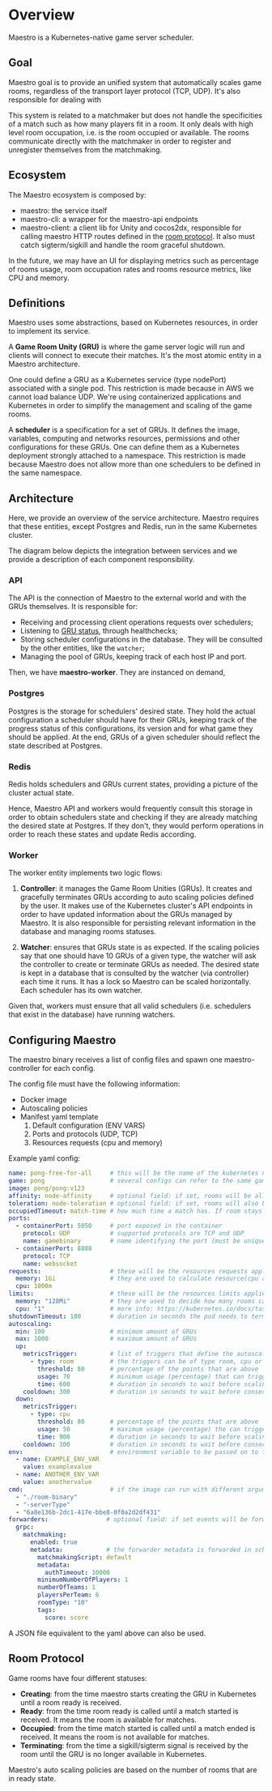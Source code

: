 Overview
========

Maestro is a Kubernetes-native game server scheduler.

## Goal

Maestro goal is to provide an unified system that automatically scales game
rooms, regardless of the transport layer protocol (TCP, UDP). It's also
responsible for dealing with 

This system is related to a matchmaker but does not handle the specificities of
a match such as how many players fit in a room. It only deals with high level
room occupation, i.e. is the room occupied or available. The rooms communicate
directly with the matchmaker in order to register and
unregister themselves from the matchmaking.

## Ecosystem

The Maestro ecosystem is composed by:

- maestro: the service itself
- maestro-cli: a wrapper for the maestro-api endpoints
- maestro-client: a client lib for Unity and cocos2dx, responsible for calling
  maestro HTTP routes defined in the [room protocol](#room-protocol). It also
  must catch sigterm/sigkill and handle the room graceful shutdown.

In the future, we may have an UI for displaying metrics such as percentage of
rooms usage, room occupation rates and rooms resource metrics, like CPU and
memory.

## Definitions

Maestro uses some abstractions, based on Kubernetes resources, in order to
implement its service.

A **Game Room Unity (GRU)** is where the game server logic will run and clients
will connect to execute their matches. It's the most atomic entity in a Maestro
architecture.

One could define a GRU as a Kubernetes service (type nodePort) associated with a
single pod. This restriction is made because in AWS we cannot load balance UDP.
We're using containerized applications and Kubernetes in order to simplify the
management and scaling of the game rooms.

A **scheduler** is a specification for a set of GRUs. It defines the image,
variables, computing and networks resources, permissions and other
configurations for these GRUs. One can define them as a Kubernetes deployment
strongly attached to a namespace. This restriction is made because Maestro does
not allow more than one schedulers to be defined in the same namespace.

## Architecture

Here, we provide an overview of the service architecture. Maestro requires that
these entities, except Postgres and Redis, run in the same Kubernetes cluster.

The diagram below depicts the integration between services and we provide a
description of each component responsibility.

### API

The API is the connection of Maestro to the external world and with the GRUs
themselves. It is responsible for:

- Receiving and processing client operations requests over schedulers;
- Listening to [GRU status](#room-protocol), through healthchecks;
- Storing scheduler configurations in the database. They will be consulted by
  the other entities, like the `watcher`;
- Managing the pool of GRUs, keeping track of each host IP and port.

Then, we have **maestro-worker**. They are instanced on demand, 

### Postgres

Postgres is the storage for schedulers' desired state. They hold the actual
configuration a scheduler should have for their GRUs, keeping track of the
progress status of this configurations, its version and for what game they
should be applied. At the end, GRUs of a given scheduler should reflect the
state described at Postgres.

### Redis

Redis holds schedulers and GRUs current states, providing a picture of the
cluster actual state. 

Hence, Maestro API and workers would frequently consult this storage in order to
obtain schedulers state and checking if they are already matching the desired
state at Postgres. If they don't, they would perform operations in order to
reach these states and update Redis according.

### Worker

The worker entity implements two logic flows:

1. **Controller**: it manages the Game Room Unities (GRUs). It creates and
   gracefully terminates GRUs according to auto scaling policies defined by the
   user. It makes use of the Kubernetes cluster's API endpoints in order to have
   updated information about the GRUs managed by Maestro. It is also responsible
   for persisting relevant information in the database and managing rooms
   statuses.

2. **Watcher**: ensures that GRUs state is as expected. If the scaling policies
   say that one should have 10 GRUs of a given type, the watcher will ask the
   controller to create or terminate GRUs as needed. The desired state is kept
   in a database that is consulted by the watcher (via controller) each time it
   runs. It has a lock so Maestro can be scaled horizontally. Each scheduler has
   its own watcher.

Given that, workers must ensure that all valid schedulers (i.e. schedulers that
exist in the database) have running watchers.

## Configuring Maestro

The maestro binary receives a list of config files and spawn one
maestro-controller for each config.

The config file must have the following information:

- Docker image
- Autoscaling policies
- Manifest yaml template
  1. Default configuration (ENV VARS)
  2. Ports and protocols (UDP, TCP)
  3. Resources requests (cpu and memory)


Example yaml config:

```yaml
name: pong-free-for-all     # this will be the name of the kubernetes namespace (it must be unique)
game: pong                  # several configs can refer to the same game
image: pong/pong:v123
affinity: node-affinity     # optional field: if set, rooms will be allocated preferentially to nodes with label "node-affinity": "true"
toleration: node-toleration # optional field: if set, rooms will also be allocated in nodes with this taint
occupiedTimeout: match-time # how much time a match has. If room stays with occupied status for longer than occupiedTimeout seconds, the room is deleted
ports:
  - containerPort: 5050     # port exposed in the container
    protocol: UDP           # supported protocols are TCP and UDP
    name: gamebinary        # name identifying the port (must be unique for a config)
  - containerPort: 8888
    protocol: TCP
    name: websocket
requests:                   # these will be the resources requests applied to the pods created in kubernetes
  memory: 1Gi               # they are used to calculate resource(cpu and memory) usage and trigger autoscaling when metrics triggers are defined
  cpu: 1000m                
limits:                     # these will be the resources limits applied to the pods created in kubernetes
  memory: "128Mi"           # they are used to decide how many rooms can run in each node
  cpu: "1"                  # more info: https://kubernetes.io/docs/tasks/configure-pod-container/assign-cpu-ram-container/
shutdownTimeout: 180        # duration in seconds the pod needs to terminate gracefully
autoscaling:
  min: 100                  # minimum amount of GRUs
  max: 1000                 # maximum amount of GRUs
  up:
    metricsTrigger:         # list of triggers that define the autoscaling behaviour
      - type: room          # the triggers can be of type room, cpu or memory
        threshold: 80       # percentage of the points that are above 'usage' needed to trigger scale up
        usage: 70           # minimum usage (percentage) that can trigger the scaling policy
        time: 600           # duration in seconds to wait before scaling policy takes place     
    cooldown: 300           # duration in seconds to wait before consecutive scaling
  down:
    metricsTrigger:
      - type: cpu
        threshold: 80       # percentage of the points that are above 'usage' needed to trigger scale down
        usage: 50           # maximum usage (percentage) the can trigger the scaling policy
        time: 900           # duration in seconds to wait before scaling policy takes place       
    cooldown: 300           # duration in seconds to wait before consecutive scaling
env:                        # environment variable to be passed on to the container
  - name: EXAMPLE_ENV_VAR
    value: examplevalue
  - name: ANOTHER_ENV_VAR
    value: anothervalue
cmd:                        # if the image can run with different arguments you can specify a cmd
  - "./room-binary"
  - "-serverType"
  - "6a8e136b-2dc1-417e-bbe8-0f0a2d2df431"
forwarders:                # optional field: if set events will be forwarded for the grpc matchmaking plugin
  grpc:
    matchmaking:
      enabled: true
      metadata:            # the forwarder metadata is forwarded in scheduler events (create and update)
        matchmakingScript: default
        metadata:
          authTimeout: 10000
        minimumNumberOfPlayers: 1
        numberOfTeams: 1
        playersPerTeam: 6
        roomType: "10"
        tags:
          score: score
```

A JSON file equivalent to the yaml above can also be used.


## Room Protocol

Game rooms have four different statuses:

  - **Creating**: from the time maestro starts creating the GRU in Kubernetes
    until a room ready is received. 
  - **Ready**: from the time room ready is called until a match started is
    received. It means the room is available for matches.
  - **Occupied**: from the time match started is called until a match ended is
    received. It means the room is not available for matches.
  - **Terminating**: from the time a sigkill/sigterm signal is received by the
    room until the GRU is no longer available in Kubernetes.

Maestro's auto scaling policies are based on the number of rooms that are in
ready state.

